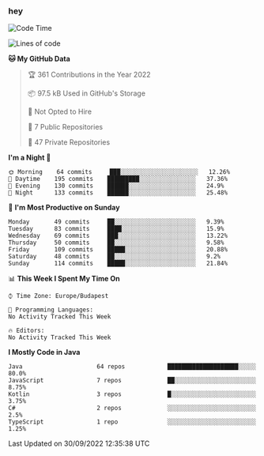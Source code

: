 ### hey

<!--START_SECTION:waka-->
![Code Time](http://img.shields.io/badge/Code%20Time-801%20hrs%2035%20mins-blue)

![Lines of code](https://img.shields.io/badge/From%20Hello%20World%20I%27ve%20Written-511%20Thousand%20lines%20of%20code-blue)

**🐱 My GitHub Data** 

> 🏆 361 Contributions in the Year 2022
 > 
> 📦 97.5 kB Used in GitHub's Storage 
 > 
> 🚫 Not Opted to Hire
 > 
> 📜 7 Public Repositories 
 > 
> 🔑 47 Private Repositories  
 > 
**I'm a Night 🦉** 

```text
🌞 Morning    64 commits     ███░░░░░░░░░░░░░░░░░░░░░░   12.26% 
🌆 Daytime    195 commits    █████████░░░░░░░░░░░░░░░░   37.36% 
🌃 Evening    130 commits    ██████░░░░░░░░░░░░░░░░░░░   24.9% 
🌙 Night      133 commits    ██████░░░░░░░░░░░░░░░░░░░   25.48%

```
📅 **I'm Most Productive on Sunday** 

```text
Monday       49 commits     ██░░░░░░░░░░░░░░░░░░░░░░░   9.39% 
Tuesday      83 commits     ████░░░░░░░░░░░░░░░░░░░░░   15.9% 
Wednesday    69 commits     ███░░░░░░░░░░░░░░░░░░░░░░   13.22% 
Thursday     50 commits     ██░░░░░░░░░░░░░░░░░░░░░░░   9.58% 
Friday       109 commits    █████░░░░░░░░░░░░░░░░░░░░   20.88% 
Saturday     48 commits     ██░░░░░░░░░░░░░░░░░░░░░░░   9.2% 
Sunday       114 commits    █████░░░░░░░░░░░░░░░░░░░░   21.84%

```


📊 **This Week I Spent My Time On** 

```text
⌚︎ Time Zone: Europe/Budapest

💬 Programming Languages: 
No Activity Tracked This Week

🔥 Editors: 
No Activity Tracked This Week

```

**I Mostly Code in Java** 

```text
Java                     64 repos            ████████████████████░░░░░   80.0% 
JavaScript               7 repos             ██░░░░░░░░░░░░░░░░░░░░░░░   8.75% 
Kotlin                   3 repos             █░░░░░░░░░░░░░░░░░░░░░░░░   3.75% 
C#                       2 repos             ░░░░░░░░░░░░░░░░░░░░░░░░░   2.5% 
TypeScript               1 repo              ░░░░░░░░░░░░░░░░░░░░░░░░░   1.25%

```



 Last Updated on 30/09/2022 12:35:38 UTC
<!--END_SECTION:waka-->
